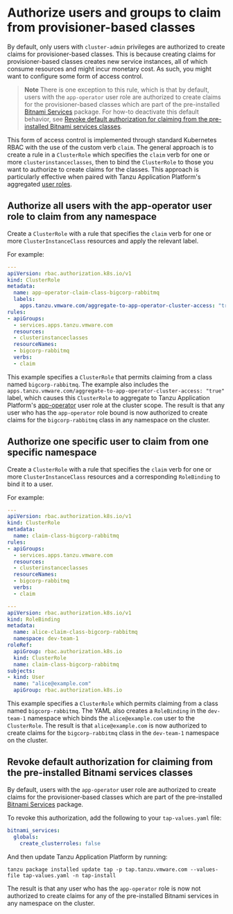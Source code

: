 # Authorize users and groups to claim from provisioner-based classes

By default, only users with `cluster-admin` privileges are authorized to create claims for provisioner-based classes.
This is because creating claims for provisioner-based classes creates new service instances,
all of which consume resources and might incur monetary cost.
As such, you might want to configure some form of access control.

> **Note** There is one exception to this rule, which is that by default, users with the `app-operator` user role
> are authorized to create claims for the provisioner-based classes which are part of the pre-installed [Bitnami Services](../../bitnami-services/about.hbs.md)
> package. For how-to deactivate this default behavior, see [Revoke default authorization for claiming from the pre-installed Bitnami services classes](#bitnami-services).

This form of access control is implemented through standard Kubernetes RBAC with the use of the
custom verb `claim`.
The general approach is to create a rule in a `ClusterRole` which specifies the `claim` verb for one or
more `clusterinstanceclasses`, then to bind the `ClusterRole` to those you want to authorize to create
claims for the classes. This approach is particularly effective when paired with
Tanzu Application Platform's aggregated [user roles](authn-authz/role-descriptions.html).

## <a id="auth-all-users"></a> Authorize all users with the app-operator user role to claim from any namespace

Create a `ClusterRole` with a rule that specifies the `claim` verb for one or more `ClusterInstanceClass` resources and apply the relevant label.

For example:

```yaml
---
apiVersion: rbac.authorization.k8s.io/v1
kind: ClusterRole
metadata:
  name: app-operator-claim-class-bigcorp-rabbitmq
  labels:
    apps.tanzu.vmware.com/aggregate-to-app-operator-cluster-access: "true"
rules:
- apiGroups:
  - services.apps.tanzu.vmware.com
  resources:
  - clusterinstanceclasses
  resourceNames:
  - bigcorp-rabbitmq
  verbs:
  - claim
```

This example specifies a `ClusterRole` that permits claiming from a class named `bigcorp-rabbitmq`.
The example also includes the `apps.tanzu.vmware.com/aggregate-to-app-operator-cluster-access: "true"` label,
which causes this `ClusterRole` to aggregate to Tanzu Application Platform's [app-operator](authn-authz/role-descriptions.html#app-operator)
user role at the cluster scope.
The result is that any user who has the `app-operator` role bound is now authorized to create claims
for the `bigcorp-rabbitmq` class in any namespace on the cluster.

## <a id="auth-one-user"></a> Authorize one specific user to claim from one specific namespace

Create a `ClusterRole` with a rule that specifies the `claim` verb for one or more `ClusterInstanceClass`
resources and a corresponding `RoleBinding` to bind it to a user.

For example:

```yaml
---
apiVersion: rbac.authorization.k8s.io/v1
kind: ClusterRole
metadata:
  name: claim-class-bigcorp-rabbitmq
rules:
- apiGroups:
  - services.apps.tanzu.vmware.com
  resources:
  - clusterinstanceclasses
  resourceNames:
  - bigcorp-rabbitmq
  verbs:
  - claim

---
apiVersion: rbac.authorization.k8s.io/v1
kind: RoleBinding
metadata:
  name: alice-claim-class-bigcorp-rabbitmq
  namespace: dev-team-1
roleRef:
  apiGroup: rbac.authorization.k8s.io
  kind: ClusterRole
  name: claim-class-bigcorp-rabbitmq
subjects:
- kind: User
  name: "alice@example.com"
  apiGroup: rbac.authorization.k8s.io
```

This example specifies a `ClusterRole` which permits claiming from a class named `bigcorp-rabbitmq`.
The YAML also creates a `RoleBinding` in the `dev-team-1` namespace which binds the
`alice@example.com` user to the `ClusterRole`. The result is that `alice@example.com` is now authorized
to create claims for the `bigcorp-rabbitmq` class in the `dev-team-1` namespace on the cluster.

## <a id="bitnami-services"></a> Revoke default authorization for claiming from the pre-installed Bitnami services classes

By default, users with the `app-operator` user role are authorized to create claims for the
provisioner-based classes which are part of the pre-installed [Bitnami Services](../../bitnami-services/about.hbs.md) package.

To revoke this authorization, add the following to your `tap-values.yaml` file:

```yaml
bitnami_services:
  globals:
    create_clusterroles: false
```

And then update Tanzu Application Platform by running:

```console
tanzu package installed update tap -p tap.tanzu.vmware.com --values-file tap-values.yaml -n tap-install
```

The result is that any user who has the `app-operator` role is now not authorized to create claims
for any of the pre-installed Bitnami services in any namespace on the cluster.
